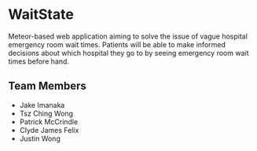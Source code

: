 # WaitState
Meteor-based web application aiming to solve the issue of vague hospital emergency room wait times.  Patients will be able to make informed decisions about which hospital they go to by seeing emergency room wait times before hand.

## Team Members
* Jake Imanaka
* Tsz Ching Wong
* Patrick McCrindle
* Clyde James Felix
* Justin Wong
